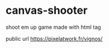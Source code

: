 # canvas-shooter
shoot em up game made with <canvas> html tag

public url
https://pixelatwork.fr/vignos/

